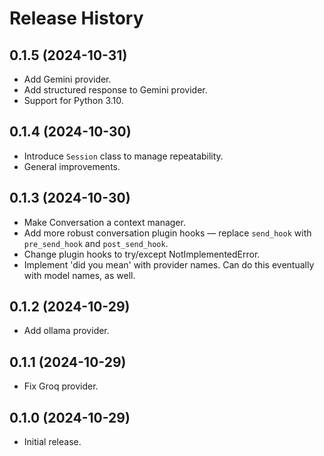Release History
===============

## 0.1.5 (2024-10-31)

- Add Gemini provider.
- Add structured response to Gemini provider.
- Support for Python 3.10.

## 0.1.4 (2024-10-30)

- Introduce `Session` class to manage repeatability.
- General improvements.

## 0.1.3 (2024-10-30)

- Make Conversation a context manager.
- Add more robust conversation plugin hooks — replace `send_hook` with `pre_send_hook` and `post_send_hook`.
- Change plugin hooks to try/except NotImplementedError.
- Implement 'did you mean' with provider names. Can do this eventually with model names, as well.

## 0.1.2 (2024-10-29)

- Add ollama provider.

## 0.1.1 (2024-10-29)

- Fix Groq provider.

## 0.1.0 (2024-10-29)

- Initial release.
